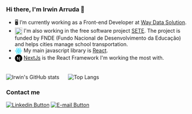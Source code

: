 ### Hi there, I'm Irwin Arruda 👋

- 🖥 I’m currently working as a Front-end Developer at [Way Data Solution](https://waydatasolution.com.br/ "Way Data's home page").
- <img valign="top" width="20px" height="20px" src="/sete-logo.ico" /> I'm also working in the free software project [SETE](https://github.com/marcosroriz/sete-web "SETE's github page"). The project is funded by FNDE (Fundo Nacional de Desenvolvimento da Educação) and helps cities manage school transportation.
- <img align="top" width="20px" height="20px" src="/react-logo.svg" /> My main javascript library is [React](https://reactjs.org/ "Reactjs Home page").
- <img align="top" width="20px" height="20px" src="/next-logo.svg" /> [NextJs](https://nextjs.org/ "NextJs Home page") is the React Framework I'm working the most with.
<br/>
<div align="left">
  <img align="center" src="https://github-readme-stats.vercel.app/api?username=irwinarruda&show_icons=true&theme=dracula" alt="Irwin's GitHub stats" />
  <img align="center" style="margin-left: 20px" src="https://github-readme-stats.vercel.app/api/top-langs/?username=irwinarruda&layout=compact" alt="Top Langs" />
</div>

### Contact me
<a href="https://www.linkedin.com/in/irwin-arruda/" target="_blank"><img src="https://img.shields.io/badge/LinkedIn-0077B5?style=for-the-badge&logo=linkedin&logoColor=white" alt="Linkedin Button" /></a>
<a href="mailto:arruda.irwin@gmail.com" target="_blank"><img src="https://img.shields.io/badge/Mail-D14836?style=for-the-badge&logo=gmail&logoColor=white" alt="E-mail Button" /></a>
